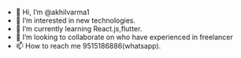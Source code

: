 - 👋 Hi, I’m @akhilvarma1
- 👀 I’m interested in new technologies.
- 🌱 I’m currently learning React.js,flutter.
- 💞️ I’m looking to collaborate on who have experienced  in freelancer
- 📫 How to reach me 9515186886(whatsapp).

<!---
akhilvarma1/akhilvarma1 is a ✨ special ✨ repository because its `README.md` (this file) appears on your GitHub profile.
You can click the Preview link to take a look at your changes.
--->
